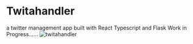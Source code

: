 # Twitahandler
a  twitter management app built with React Typescript and Flask
Work in Progress......
![twitahandler](https://user-images.githubusercontent.com/100171190/213951629-f033837e-3eac-4296-91f7-bbbc5989e8c4.PNG)

